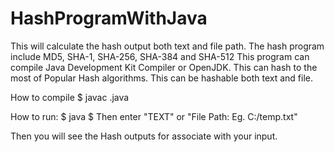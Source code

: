 # HashProgramWithJava
This will calculate the hash output both text and file path. The hash program include MD5, SHA-1, SHA-256, SHA-384 and SHA-512
This program can compile Java Development Kit Compiler or OpenJDK. This can hash to the most of Popular Hash algorithms. 
This can be hashable both text and file. 

How to compile 
  $ javac <FileName>.java
  
How to run: 
  $ java <FileName>
  $ Then enter "TEXT" or "File Path: Eg. C:/temp.txt"
  
  Then you will see the Hash outputs for associate with your input.
